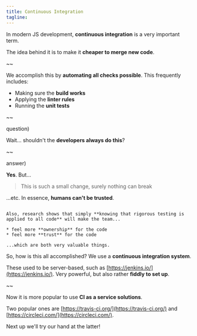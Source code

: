 ```yaml
---
title: Continuous Integration
tagline: 
---
```


In modern JS development, **continuous integration** is a very important term.

The idea behind it is to make it **cheaper to merge new code**.

~~

We accomplish this by **automating all checks possible**. This frequently includes:

* Making sure the **build works**
* Applying the **linter rules**
* Running the **unit tests**

~~

question)

Wait... shouldn't the **developers always do this**?

~~

answer)

**Yes**. But...

> This is such a small change, surely nothing can break

...etc. In essence, **humans can't be trusted**.

~~~

Also, research shows that simply **knowing that rigorous testing is applied to all code** will make the team...

* feel more **ownership** for the code
* feel more **trust** for the code

...which are both very valuable things.

~~~~

So, how is this all accomplished? We use a **continuous integration system**.

These used to be server-based, such as [https://jenkins.io/](https://jenkins.io/). Very powerful, but also rather **fiddly to set up**.

~~

Now it is more popular to use **CI as a service solutions**.

Two popular ones are [https://travis-ci.org/](https://travis-ci.org/) and [https://circleci.com/](https://circleci.com/).

Next up we'll try our hand at the latter!
